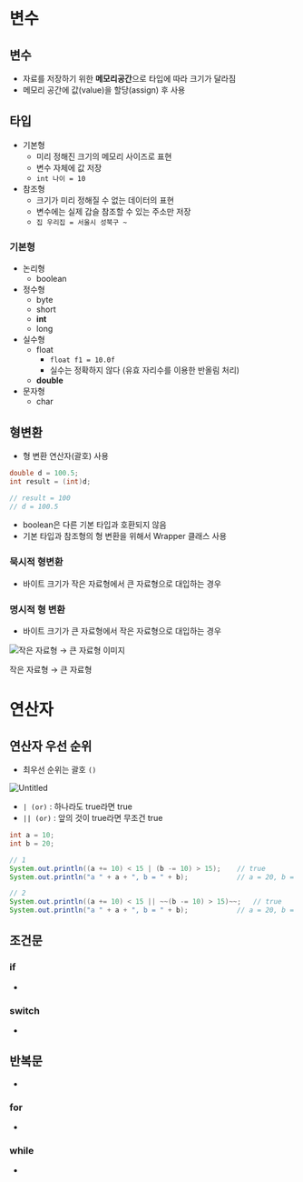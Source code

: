 # 변수

## 변수

- 자료를 저장하기 위한 **메모리공간**으로 타입에 따라 크기가 달라짐
- 메모리 공간에 값(value)을 할당(assign) 후 사용

## 타입

- 기본형
    - 미리 정해진 크기의 메모리 사이즈로 표현
    - 변수 자체에 값 저장
    - `int 나이 = 10`
- 참조형
    - 크기가 미리 정해질 수 없는 데이터의 표현
    - 변수에는 실제 갑슬 참조할 수 있는 주소만 저장
    - `집 우리집 = 서울시 성북구 ~`

### 기본형

- 논리형
    - boolean
- 정수형
    - byte
    - short
    - **int**
    - long
- 실수형
    - float
        - `float f1 = 10.0f`
        - 실수는 정확하지 않다 (유효 자리수를 이용한 반올림 처리)
    - **double**
- 문자형
    - char

## 형변환

- 형 변환 연산자(괄호) 사용

```java
double d = 100.5;
int result = (int)d;

// result = 100
// d = 100.5
```

- boolean은 다른 기본 타입과 호환되지 않음
- 기본 타입과 참조형의 형 변환을 위해서 Wrapper 클래스 사용

### 묵시적 형변환

- 바이트 크기가 작은 자료형에서 큰 자료형으로 대입하는 경우

### 명시적 형 변환

- 바이트 크기가 큰 자료형에서 작은 자료형으로 대입하는 경우

![작은 자료형 → 큰 자료형](https://s3-us-west-2.amazonaws.com/secure.notion-static.com/de4c67ec-36c1-4e29-9a2c-b0ddb81f1517/Untitled.png)
이미지

작은 자료형 → 큰 자료형

# 연산자

## 연산자 우선 순위

- 최우선 순위는 괄호 `()`

![Untitled](https://s3-us-west-2.amazonaws.com/secure.notion-static.com/4bf9d1da-03c6-494f-8193-a53089eea0d3/Untitled.png)

- `| (or)` : 하나라도 true라면 true
- `|| (or)` : 앞의 것이 true라면 무조건 true

```java
int a = 10;
int b = 20;

// 1
System.out.println((a += 10) < 15 | (b -= 10) > 15);    // true
System.out.println("a " + a + ", b = " + b);            // a = 20, b = 10    

// 2
System.out.println((a += 10) < 15 || ~~(b -= 10) > 15)~~;   // true
System.out.println("a " + a + ", b = " + b);            // a = 20, b = 20    
```


## 조건문

### if
-
### switch
-
## 반복문
-
### for
-
### while


-